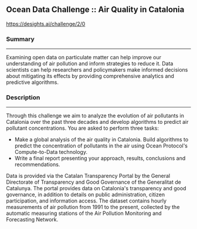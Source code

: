 ## Ocean Data Challenge :: Air Quality in Catalonia
https://desights.ai/challenge/2/0 

### Summary
--- 
Examining open data on particulate matter can help improve our understanding of air pollution and inform strategies to reduce it. Data scientists can help researchers and policymakers make informed decisions about mitigating its effects by providing comprehensive analytics and predictive algorithms.

### Description 
---
Through this challenge we aim to analyze the evolution of air pollutants in Catalonia over the past three decades and develop algorithms to predict air pollutant concentrations. You are asked to perform three tasks:
* Make a global analysis of the air quality in Catalonia.
Build algorithms to predict the concentration of pollutants in the air using Ocean Protocol's Compute-to-Data technology.
* Write a final report presenting your approach, results, conclusions and recommendations.

Data is provided via the Catalan Transparency Portal by the General Directorate of Transparency and Good Governance of the Generalitat de Catalunya. The portal provides data on Catalonia's transparency and good governance, in addition to details on public administration, citizen participation, and information access. The dataset contains hourly measurements of air pollution from 1991 to the present, collected by the automatic measuring stations of the Air Pollution Monitoring and Forecasting Network.

